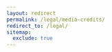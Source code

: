 ```yaml
---
layout: redirect
permalink: /legal/media-credits/
redirect_to: /legal/
sitemap:
  exclude: true
---
```

